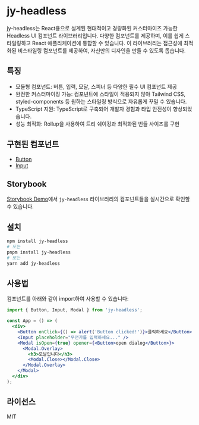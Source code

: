 # jy-headless

jy-headless는 React용으로 설계된 현대적이고 경량화된 커스터마이즈 가능한 Headless UI 컴포넌트 라이브러리입니다. 다양한 컴포넌트를 제공하며, 이를 쉽게 스타일링하고 React 애플리케이션에
통합할 수 있습니다. 이 라이브러리는 접근성에 최적화된 비스타일링 컴포넌트를 제공하여, 자신만의 디자인을 만들 수 있도록 돕습니다.

## 특징

- 모듈형 컴포넌트: 버튼, 입력, 모달, 스피너 등 다양한 필수 UI 컴포넌트 제공
- 완전한 커스터마이징 가능: 컴포넌트에 스타일이 적용되지 않아 Tailwind CSS, styled-components 등 원하는 스타일링 방식으로 자유롭게 꾸밀 수 있습니다.
- TypeScript 지원: TypeScript로 구축되어 개발자 경험과 타입 안전성이 향상되었습니다.
- 성능 최적화: Rollup을 사용하여 트리 쉐이킹과 최적화된 번들 사이즈를 구현

## 구현된 컴포넌트

- [Button](src/buttons/Button/Button.md)
- [Input](src/inputs/Input/Input.md)

  
## Storybook

[Storybook Demo](https://6795bdd4b570ec0f79b87452-vxalvntppc.chromatic.com)에서 `jy-headless` 라이브러리의 컴포넌트들을 실시간으로 확인할 수 있습니다.

## 설치

```bash
npm install jy-headless
# 또는
pnpm install jy-headless
# 또는
yarn add jy-headless
```

## 사용법

컴포넌트를 아래와 같이 import하여 사용할 수 있습니다:

```jsx
import { Button, Input, Modal } from 'jy-headless';

const App = () => (
  <div>
    <Button onClick={() => alert('Button clicked!')}>클릭하세요</Button>
    <Input placeholder="무언가를 입력하세요..." />
    <Modal isOpen={true} opener={<Button>open dialog</Button>}>
      <Modal.Overlay>
        <h3>모달입니다</h3>
        <Modal.Close></Modal.Close>
      </Modal.Overlay>
    </Modal>
  </div>
);
```

## 라이선스

MIT
